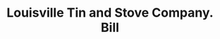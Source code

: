 ---
doi: 10.7916/D83J4R4W
date_other: '1938'
date_other_textual: '1938'
form: printed ephemera
genre:
- Invoices
name:
- Louisville Tin and Stove Company
object_in_context_url: https://biggert.cul.columbia.edu/items/view/ave_biggert_01847
subject_hierarchical_geographic:
- Louisville, Kentucky, United States
subject_name:
- Louisville Tin and Stove Company
title: Louisville Tin and Stove Company. Bill
sort_title: Louisville Tin and Stove Company. Bill
call_number: ave_biggert_01847
coordinates:
- 38.22533333333334,-85.74166666666667
pid: ave_biggert_01847
identifiers: ave_biggert_01847
thumbnail: false
permalink: /biggert/ave_biggert_01847/
layout: iiif-image-page
---